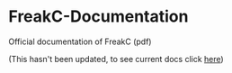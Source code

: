 # FreakC-Documentation
Official documentation of FreakC (pdf)

(This hasn't been updated, to see current docs click <a href="https://github.com/nguyenphuminh/FreakC/blob/master/TUTORIAL.md">here</a>)
